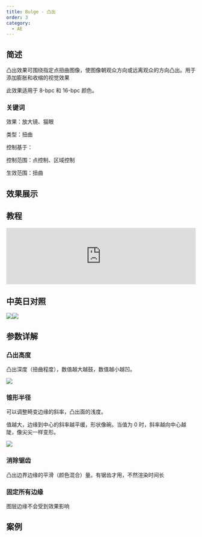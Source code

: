 ```yaml
---
title: Bulge - 凸出
order: 3
category:
  - AE
---
```


## 简述

凸出效果可围绕指定点扭曲图像，使图像朝观众方向或远离观众的方向凸出。用于添加膨胀和收缩的视觉效果

此效果适用于 8-bpc 和 16-bpc 颜色。

### 关键词

效果：放大镜、猫眼

类型：扭曲

控制基于：

控制范围：点控制、区域控制

生效范围：扭曲

## 效果展示

## 教程

<iframe src="https://player.bilibili.com/player.html?bvid=BV1e34y1X7Vj&page=51&high_quality=1" width="100%" allowfullscreen="allowfullscreen" frameborder="0"></iframe>

## 中英日对照

![](https://mir.yuelili.com/wp-content/uploads/user/AE/effects/AE-Effects-Distort-Bulge.png)![](https://mir.yuelili.com/wp-content/uploads/user/AE/effects/AE-Effects-Distort-Bulge_cn.png)

## 参数详解

### 凸出高度

凸出深度（扭曲程度），数值越大越鼓，数值越小越凹。

![](https://cdn.yuelili.com/20211224163748.png)

### 锥形半径

可以调整畸变边缘的斜率，凸出面的浅度。

值越大，边缘到中心的斜率越平缓，形状像碗。当值为 0 时，斜率越向中心越陡，像尖尖一样变形。

![](https://cdn.yuelili.com/20211224163901.png)

### 消除锯齿

凸出边界边缘的平滑（颜色混合）量。有锯齿才用，不然渲染时间长

### 固定所有边缘

图层边缘不会受到效果影响

## 案例
